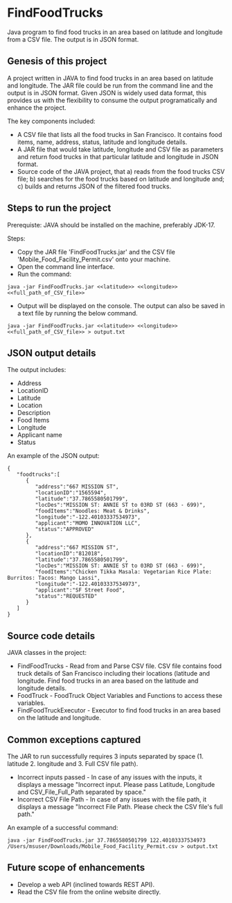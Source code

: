 # FindFoodTrucks
Java program to find food trucks in an area based on latitude and longitude from a CSV file. The output is in JSON format. 

## Genesis of this project
A project written in JAVA to find food trucks in an area based on latitude and longitude. The JAR file could be run from the command line and the output is in JSON format. Given JSON is widely used data format, this provides us with the flexibility to consume the output programatically and enhance the project. 

The key components included:
* A CSV file that lists all the food trucks in San Francisco. It contains food items, name, address, status, latitude and longitude details.
* A JAR file that would take latitude, longitude and CSV file as parameters and return food trucks in that particular latitude and longitude in JSON format.
* Source code of the JAVA project, that a) reads from the food trucks CSV file; b) searches for the food trucks based on latitude and longitude and; c) builds and returns JSON of the filtered food trucks. 

## Steps to run the project 
Prerequiste: JAVA should be installed on the machine, preferably JDK-17.

Steps:
* Copy the JAR file 'FindFoodTrucks.jar' and the CSV file 'Mobile_Food_Facility_Permit.csv' onto your machine.
* Open the command line interface.
* Run the command:

```java -jar FindFoodTrucks.jar <<latitude>> <<longitude>> <<full_path_of_CSV_file>> ```
* Output will be displayed on the console. The output can also be saved in a text file by running the below command.

``` java -jar FindFoodTrucks.jar <<latitude>> <<longitude>> <<full_path_of_CSV_file>> > output.txt ```

## JSON output details
The output includes:

* Address
* LocationID
* Latitude
* Location 
* Description
* Food Items
* Longitude
* Applicant name
* Status

An example of the JSON output:

```
{
   "foodtrucks":[
      {
         "address":"667 MISSION ST",
         "locationID":"1565594",
         "latitude":"37.7865580501799",
         "locDes":"MISSION ST: ANNIE ST to 03RD ST (663 - 699)",
         "foodItems":"Noodles: Meat & Drinks",
         "longitude":"-122.40103337534973",
         "applicant":"MOMO INNOVATION LLC",
         "status":"APPROVED"
      },
      {
         "address":"667 MISSION ST",
         "locationID":"812018",
         "latitude":"37.7865580501799",
         "locDes":"MISSION ST: ANNIE ST to 03RD ST (663 - 699)",
         "foodItems":"Chicken Tikka Masala: Vegetarian Rice Plate: Burritos: Tacos: Mango Lassi",
         "longitude":"-122.40103337534973",
         "applicant":"SF Street Food",
         "status":"REQUESTED"
      }
   ]
}
```
## Source code details

JAVA classes in the project:
* FindFoodTrucks - Read from and Parse CSV file. CSV file contains food truck details of San Francisco including their locations (latitude and longitude. Find food trucks in an area based on the latitude and longitude details.
* FoodTruck - FoodTruck Object Variables and Functions to access these variables.
* FindFoodTruckExecutor - Executor to find food trucks in an area based on the latitude and longitude.

## Common exceptions captured

The JAR to run successfully requires 3 inputs separated by space (1. latitude 2. longitude and 3. Full CSV file path). 

* Incorrect inputs passed -  In case of any issues with the inputs, it displays a message "Incorrect input. Please pass Latitude, Longitude and CSV_File_Full_Path separated by space."
* Incorrect CSV File Path - In case of any issues with the file path, it displays a message "Incorrect File Path. Please check the CSV file's full path."

An example of a successful command:

```
java -jar FindFoodTrucks.jar 37.7865580501799 122.40103337534973 /Users/msuser/Downloads/Mobile_Food_Facility_Permit.csv > output.txt
```

## Future scope of enhancements

* Develop a web API (inclined towards REST API). 
* Read the CSV file from the online website directly. 
